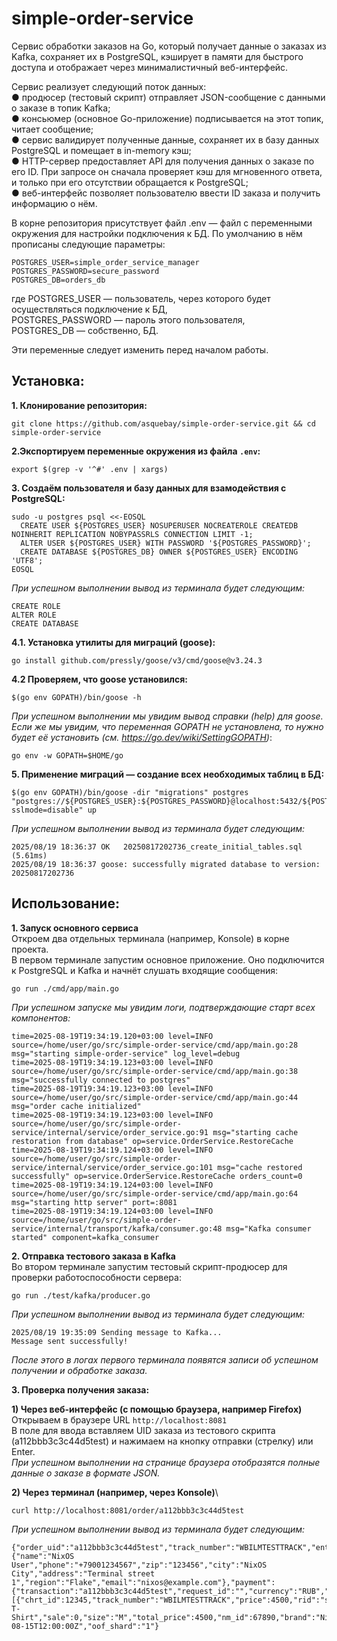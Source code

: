 # simple-order-service
Сервис обработки заказов на Go, который получает данные о заказах из Kafka, сохраняет их в PostgreSQL, кэширует в памяти для быстрого доступа и отображает через минималистичный веб-интерфейс.

Сервис реализует следующий поток данных:\
● продюсер (тестовый скрипт) отправляет JSON-сообщение с данными о заказе в топик Kafka;\
● консьюмер (основное Go-приложение) подписывается на этот топик, читает сообщение;\
● сервис валидирует полученные данные, сохраняет их в базу данных PostgreSQL и помещает в in-memory кэш;\
● HTTP-сервер предоставляет API для получения данных о заказе по его ID. При запросе он сначала проверяет кэш для мгновенного ответа, и только при его отсутствии обращается к PostgreSQL;\
● веб-интерфейс позволяет пользователю ввести ID заказа и получить информацию о нём.

В корне репозитория присутствует файл .env — файл с переменными окружения для настройки подключения к БД. По умолчанию в нём прописаны следующие параметры:
```.env
POSTGRES_USER=simple_order_service_manager
POSTGRES_PASSWORD=secure_password
POSTGRES_DB=orders_db
```
где POSTGRES_USER — пользователь, через которого будет осуществляться подключение к БД,\
POSTGRES_PASSWORD — пароль этого пользователя,\
POSTGRES_DB — собственно, БД.

Эти переменные следует изменить перед началом работы.

## **Установка:**

**1. Клонирование репозитория:**
```
git clone https://github.com/asquebay/simple-order-service.git && cd simple-order-service
```

**2.Экспортируем переменные окружения из файла `.env`:**
```
export $(grep -v '^#' .env | xargs)
```

**3. Создаём пользователя и базу данных для взамодействия с PostgreSQL:**
```
sudo -u postgres psql <<-EOSQL
  CREATE USER ${POSTGRES_USER} NOSUPERUSER NOCREATEROLE CREATEDB NOINHERIT REPLICATION NOBYPASSRLS CONNECTION LIMIT -1;
  ALTER USER ${POSTGRES_USER} WITH PASSWORD '${POSTGRES_PASSWORD}';
  CREATE DATABASE ${POSTGRES_DB} OWNER ${POSTGRES_USER} ENCODING 'UTF8';
EOSQL
```
*При успешном выполнении вывод из терминала будет следующим:*
```
CREATE ROLE
ALTER ROLE
CREATE DATABASE
```

**4.1. Установка утилиты для миграций (goose):**
```
go install github.com/pressly/goose/v3/cmd/goose@v3.24.3
```

**4.2 Проверяем, что goose установился:**
```
$(go env GOPATH)/bin/goose -h
```
*При успешном выполнении мы увидим вывод справки (help) для goose.*\
*Если же мы увидим, что переменная GOPATH не установлена, то нужно будет её установить (см. https://go.dev/wiki/SettingGOPATH)*:
```
go env -w GOPATH=$HOME/go
```

**5. Применение миграций — создание всех необходимых таблиц в БД:**
```
$(go env GOPATH)/bin/goose -dir "migrations" postgres "postgres://${POSTGRES_USER}:${POSTGRES_PASSWORD}@localhost:5432/${POSTGRES_DB}?sslmode=disable" up
```
*При успешном выполнении вывод из терминала будет следующим:*
```
2025/08/19 18:36:37 OK   20250817202736_create_initial_tables.sql (5.61ms)
2025/08/19 18:36:37 goose: successfully migrated database to version: 20250817202736
```

## **Использование:**

**1. Запуск основного сервиса**\
Откроем два отдельных терминала (например, Konsole) в корне проекта.\
В первом терминале запустим основное приложение. Оно подключится к PostgreSQL и Kafka и начнёт слушать входящие сообщения:
```
go run ./cmd/app/main.go
```
*При успешном запуске мы увидим логи, подтверждающие старт всех компонентов:*
```
time=2025-08-19T19:34:19.120+03:00 level=INFO source=/home/user/go/src/simple-order-service/cmd/app/main.go:28 msg="starting simple-order-service" log_level=debug
time=2025-08-19T19:34:19.123+03:00 level=INFO source=/home/user/go/src/simple-order-service/cmd/app/main.go:38 msg="successfully connected to postgres"
time=2025-08-19T19:34:19.123+03:00 level=INFO source=/home/user/go/src/simple-order-service/cmd/app/main.go:44 msg="order cache initialized"
time=2025-08-19T19:34:19.123+03:00 level=INFO source=/home/user/go/src/simple-order-service/internal/service/order_service.go:91 msg="starting cache restoration from database" op=service.OrderService.RestoreCache
time=2025-08-19T19:34:19.124+03:00 level=INFO source=/home/user/go/src/simple-order-service/internal/service/order_service.go:101 msg="cache restored successfully" op=service.OrderService.RestoreCache orders_count=0
time=2025-08-19T19:34:19.124+03:00 level=INFO source=/home/user/go/src/simple-order-service/cmd/app/main.go:64 msg="starting http server" port=:8081
time=2025-08-19T19:34:19.124+03:00 level=INFO source=/home/user/go/src/simple-order-service/internal/transport/kafka/consumer.go:48 msg="Kafka consumer started" component=kafka_consumer
```

**2. Отправка тестового заказа в Kafka**\
Во втором терминале запустим тестовый скрипт-продюсер для проверки работоспособности сервера:
```
go run ./test/kafka/producer.go
```
*При успешном выполнении вывод из терминала будет следующим:*
```
2025/08/19 19:35:09 Sending message to Kafka...
Message sent successfully!
```
*После этого в логах первого терминала появятся записи об успешном получении и обработке заказа.*

**3. Проверка получения заказа:**

**1) Через веб-интерфейс (с помощью браузера, например Firefox)**\
Открываем в браузере URL `http://localhost:8081`\
В поле для ввода вставляем UID заказа из тестового скрипта (a112bbb3c3c44d5test) и нажимаем на кнопку отправки (стрелку) или Enter.\
*При успешном выполнении на странице браузера отобразятся полные данные о заказе в формате JSON.*

**2) Через терминал (например, через Konsole)**\
```
curl http://localhost:8081/order/a112bbb3c3c44d5test
```
*При успешном выполнении вывод из терминала будет следующим:*
```
{"order_uid":"a112bbb3c3c44d5test","track_number":"WBILMTESTTRACK","entry":"WBIL","delivery":{"name":"NixOS User","phone":"+79001234567","zip":"123456","city":"NixOS City","address":"Terminal street 1","region":"Flake","email":"nixos@example.com"},"payment":{"transaction":"a112bbb3c3c44d5test","request_id":"","currency":"RUB","provider":"mir","amount":5000,"payment_dt":1637907727,"bank":"sber","delivery_cost":500,"goods_total":4500,"custom_fee":0},"items":[{"chrt_id":12345,"track_number":"WBILMTESTTRACK","price":4500,"rid":"some_random_id_123","name":"NixOS T-Shirt","sale":0,"size":"M","total_price":4500,"nm_id":67890,"brand":"Nix","status":202}],"locale":"en","internal_signature":"","customer_id":"nixos_user","delivery_service":"cdek","shardkey":"1","sm_id":1,"date_created":"2025-08-15T12:00:00Z","oof_shard":"1"}
```

